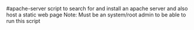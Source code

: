 #apache-server
script to search for and install an apache server and also host a static web page
Note: Must be an system/root admin to be able to run this script
